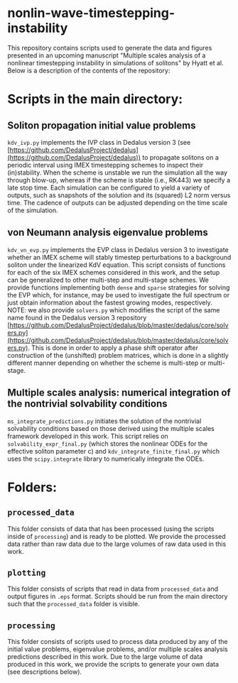 # nonlin-wave-timestepping-instability

This repository contains scripts used to generate the data and figures presented in an upcoming manuscript "Multiple scales analysis of a nonlinear timestepping instability in simulations of solitons" by Hyatt et al. Below is a description of the contents of the repository: 

# Scripts in the main directory:  
## Soliton propagation initial value problems
`kdv_ivp.py` implements the IVP class in Dedalus version 3 (see [https://github.com/DedalusProject/dedalus](https://github.com/DedalusProject/dedalus)) to propagate solitons on a periodic interval using IMEX timestepping schemes to inspect their (in)stability. When the scheme is unstable we run the simulation all the way through blow-up, whereas if the scheme is stable (i.e., RK443) we specify a late stop time. Each simulation can be configured to yield a variety of outputs, such as snapshots of the solution and its (squared) L2 norm versus time. The cadence of outputs can be adjusted depending on the time scale of the simulation. 

## von Neumann analysis eigenvalue problems
`kdv_vn_evp.py` implements the EVP class in Dedalus version 3 to investigate whether an IMEX scheme will stably timestep perturbations to a background soliton under the linearized KdV equation. This script consists of functions for each of the six IMEX schemes considered in this work, and the setup can be generalized to other multi-step and multi-stage schemes. We provide functions implementing both `dense` and `sparse` strategies for solving the EVP which, for instance, may be used to investigate the full spectrum or just obtain information about the fastest growing modes, respectively.
NOTE: we also provide `solvers.py` which modifies the script of the same name found in the Dedalus version 3 repository [https://github.com/DedalusProject/dedalus/blob/master/dedalus/core/solvers.py](https://github.com/DedalusProject/dedalus/blob/master/dedalus/core/solvers.py). This is done in order to apply a phase shift operator after construction of the (unshifted) problem matrices, which is done in a slightly different manner depending on whether the scheme is multi-step or multi-stage.

## Multiple scales analysis: numerical integration of the nontrivial solvability conditions
`ms_integrate_predictions.py` initiates the solution of the nontrivial solvability conditions based on those derived using the multiple scales framework developed in this work. This script relies on `solvability_expr_final.py` (which stores the nonlinear ODEs for the effective soliton parameter c) and `kdv_integrate_finite_final.py` which uses the `scipy.integrate` library to numerically integrate the ODEs. 

# Folders:
## `processed_data`
This folder consists of data that has been processed (using the scripts inside of `processing`) and is ready to be plotted. We provide the processed data rather than raw data due to the large volumes of raw data used in this work. 

## `plotting`
This folder consists of scripts that read in data from `processed_data` and output figures in `.eps` format. Scripts should be run from the main directory such that the `processed_data` folder is visible. 

## `processing`
This folder consists of scripts used to process data produced by any of the initial value problems, eigenvalue problems, and/or multiple scales analysis predictions described in this work. Due to the large volume of data produced in this work, we provide the scripts to generate your own data (see descriptions below). 
